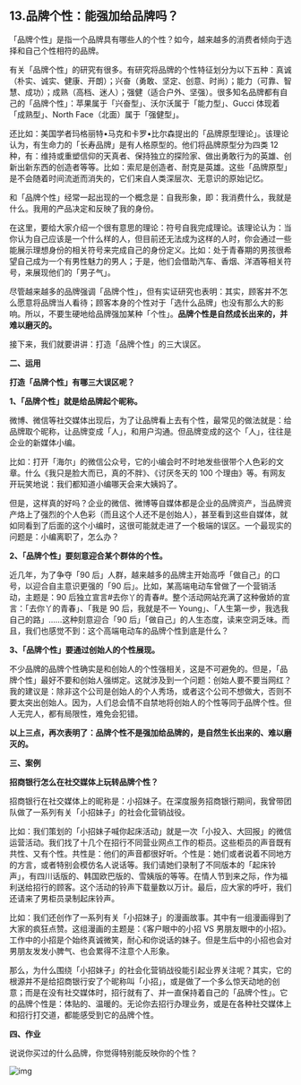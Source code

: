 ## 13.品牌个性：能强加给品牌吗？
「品牌个性」是指一个品牌具有哪些人的个性？如今，越来越多的消费者倾向于选择和自己个性相符的品牌。


有关「品牌个性」的研究有很多。有研究将品牌的个性特征划分为以下五种：真诚（朴实、诚实、健康、开朗）；兴奋（勇敢、坚定、创意、时尚）；能力（可靠、智慧、成功）；成熟（高档、迷人）；强健（适合户外、坚强）。很多知名品牌都有自己的「品牌个性」：苹果属于「兴奋型」、沃尔沃属于「能力型」、Gucci 体现着「成熟型」、North Face（北面）属于「强健型」。


还比如：美国学者玛格丽特•马克和卡罗•比尔森提出的「品牌原型理论」。该理论认为，有生命力的「长寿品牌」是有人格原型的。他们将品牌原型分为四类 12 种，有：维持或重塑信仰的天真者、保持独立的探险家、做出勇敢行为的英雄、创新出新东西的创造者等等。比如：索尼是创造者、耐克是英雄。这些「品牌原型」是不会随着时间流逝而消失的，它们来自人类深层次、无意识的原始记忆。


和「品牌个性」经常一起出现的一个概念是：自我形象，即：我消费什么，我就是什么。我用的产品决定和反映了我的身份。


在这里，要给大家介绍一个很有意思的理论：符号自我完成理论。该理论认为：当你认为自己应该是一个什么样的人，但目前还无法成为这样的人时，你会通过一些能展示理想身份的相关符号来完成自己的身份定义。比如：处于青春期的男孩很希望自己成为一个有男性魅力的男人；于是，他们会借助汽车、香烟、洋酒等相关符号，来展现他们的「男子气」。


尽管越来越多的品牌强调「品牌个性」，但有实证研究也表明：其实，顾客并不怎么愿意将品牌当人看待；顾客本身的个性对于「选什么品牌」也没有那么大的影响。所以，不要生硬地给品牌强加某种「个性」。**品牌个性是自然成长出来的，并难以磨灭的。**


接下来，我们就要讲讲：打造「品牌个性」的三大误区。


**二、运用**


**打造「品牌个性」有哪三大误区呢？**


**1、「品牌个性」就是给品牌起个昵称。**


微博、微信等社交媒体出现后，为了让品牌看上去有个性，最常见的做法就是：给品牌取个昵称，让品牌变成「人」，和用户沟通。但品牌变成的这个「人」，往往是企业的新媒体小编。


比如：打开「海尔」的微信公众号，它的小编会时不时地发些很带个人色彩的文章。什么《我只是脸大而已，真的不胖》、《讨厌冬天的 100 个理由》等。有网友开玩笑地说：我们都知道小编哪天会来大姨妈了。


但是，这样真的好吗？企业的微信、微博等自媒体都是企业的品牌资产，当品牌资产烙上了强烈的个人色彩（而且这个人还不是创始人），甚至看到这些自媒体，就如同看到了后面的这个小编时，这很可能就走进了一个极端的误区。一个最现实的问题是：小编离职了，怎么办？


**2、「品牌个性」要刻意迎合某个群体的个性。**


近几年，为了争夺「90 后」人群，越来越多的品牌主开始高呼「做自己」的口号，以迎合自主意识更强的「90 后」。比如，某高端电动车曾做了一个营销活动，主题是：90 后独立宣言#去你丫的青春#。整个活动网站充满了这种傲娇的宣言：「去你丫的青春」、「我是 90 后，我就是不一 Young」、「人生第一步，我选我自己的路」……这种刻意迎合「90 后」「做自己」的人生态度，读来空洞乏味。而且，我们也感觉不到：这个高端电动车的品牌个性到底是什么？


**3、「品牌个性」要通过创始人的个性展现。**


不少品牌的品牌个性确实是和创始人的个性强相关，这是不可避免的。但是，「品牌个性」最好不要和创始人强绑定。这就涉及到一个问题：创始人要不要当网红？我的建议是：除非这个公司是创始人的个人秀场，或者这个公司不想做大，否则不要太突出创始人。因为，人们总会情不自禁地将创始人的个性等同于品牌个性。但人无完人，都有局限性，难免会犯错。


**以上三点，再次表明了：品牌个性不是强加给品牌的，是自然生长出来的、难以磨灭的。**


**三、案例**


**招商银行怎么在社交媒体上玩转品牌个性？**


招商银行在社交媒体上的昵称是：小招妹子。在深度服务招商银行期间，我曾带团队做了一系列有关「小招妹子」的社会化营销战役。


比如：我们策划的「小招妹子喊你起床活动」就是一次「小投入、大回报」的微信运营活动。我们找了十几个在招行不同营业网点工作的柜员。这些柜员的声音既有共性、又有个性。共性是：他们的声音都很好听。个性是：她们或者说着不同地方的方言，或者特别会模仿名人说话等。我们请她们录制了不同版本的「起床铃声」，有四川话版的、韩国欧巴版的、雪姨版的等等。在情人节到来之际，作为福利送给招行的顾客。这个活动的铃声下载量数以万计。最后，应大家的呼吁，我们还请来了男柜员录制起床铃声。


比如：我们还创作了一系列有关「小招妹子」的漫画故事。其中有一组漫画得到了大家的疯狂点赞。这组漫画的主题是：《客户眼中的小招 VS 男朋友眼中的小招》。工作中的小招是个始终真诚微笑，耐心和你说话的妹子。但是生后中的小招也会对男朋友发发小脾气、也会累得不注意个人形象。


那么，为什么围绕「小招妹子」的社会化营销战役能引起业界关注呢？其实，它的根源并不是给招商银行安了个昵称叫「小招」，或是做了一个多么惊天动地的创意；而是在没有社交媒体时，招行就有了、并一直保持着自己的「品牌个性」。它的品牌个性是：体贴的、温暖的。无论你去招行办理业务，或是在各种社交媒体上和招行打交道，都能感受到它的品牌个性。


**四、作业**


说说你买过的什么品牌，你觉得特别能反映你的个性？


  



![img](https://pic1.zhimg.com/v2-79aa0d5e8f0af8b79e87f3d6c7b048c0.webp)

 


